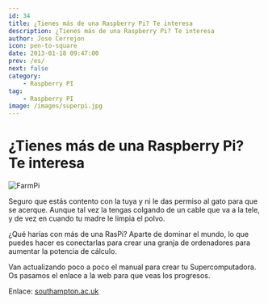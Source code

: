 ```yaml
---
id: 34
title: ¿Tienes más de una Raspberry Pi? Te interesa
description: ¿Tienes más de una Raspberry Pi? Te interesa
author: Jose Cerrejon
icon: pen-to-square
date: 2013-01-18 09:47:00
prev: /es/
next: false
category:
    - Raspberry PI
tag:
    - Raspberry PI
image: /images/superpi.jpg
---
```


# ¿Tienes más de una Raspberry Pi? Te interesa

![FarmPi](/images/superpi.jpg)

Seguro que estás contento con la tuya y ni le das permiso al gato para que se acerque. Aunque tal vez la tengas colgando de un cable que va a la tele, y de vez en cuando tu madre le limpia el polvo.

¿Qué harías con más de una RasPi? Aparte de dominar el mundo, lo que puedes hacer es conectarlas para crear una granja de ordenadores para aumentar la potencia de cálculo.

Van actualizando poco a poco el manual para crear tu Supercomputadora. Os pasamos el enlace a la web para que veas los progresos.

Enlace: [southampton.ac.uk](https://www.southampton.ac.uk/~sjc/raspberrypi/)
